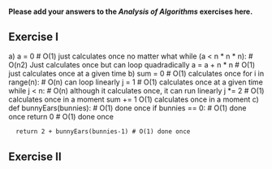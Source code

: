 #### Please add your answers to the ***Analysis of  Algorithms*** exercises here.

## Exercise I

a)  a = 0 # O(1) just calculates once no matter what
    while (a < n * n * n): # O(n2) Just calculates once but can loop quadradically
      a = a + n * n # O(1) just calculates once at a given time
b)  sum = 0 # O(1) calculates once
    for i in range(n): # O(n) can loop linearly
      j = 1 # O(1) calculates once at a given time
      while j < n: # O(n) although it calculates once, it can run linearly
        j *= 2   # O(1) calculates once in a moment
        sum += 1 O(1) calculates once in a moment
c)  def bunnyEars(bunnies): # O(1) done once
      if bunnies == 0: # O(1) done once
        return 0 # O(1) done once

      return 2 + bunnyEars(bunnies-1) # O(1) done once

## Exercise II


